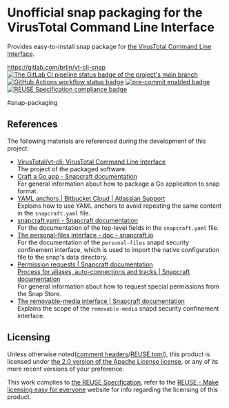 # Unofficial snap packaging for the VirusTotal Command Line Interface

Provides easy-to-install snap package for [the VirusTotal Command Line Interface](https://virustotal.github.io/vt-cli/).

<https://gitlab.com/brlin/vt-cli-snap>  
[![The GitLab CI pipeline status badge of the project's `main` branch](https://gitlab.com/brlin/vt-cli-snap/badges/main/pipeline.svg?ignore_skipped=true "Click here to check out the comprehensive status of the GitLab CI pipelines")](https://gitlab.com/brlin/vt-cli-snap/-/pipelines) [![GitHub Actions workflow status badge](https://github.com/brlin-tw/vt-cli-snap/actions/workflows/check-potential-problems.yml/badge.svg "GitHub Actions workflow status")](https://github.com/brlin-tw/vt-cli-snap/actions/workflows/check-potential-problems.yml) [![pre-commit enabled badge](https://img.shields.io/badge/pre--commit-enabled-brightgreen?logo=pre-commit&logoColor=white "This project uses pre-commit to check potential problems")](https://pre-commit.com/) [![REUSE Specification compliance badge](https://api.reuse.software/badge/gitlab.com/brlin/vt-cli-snap "This project complies to the REUSE specification to decrease software licensing costs")](https://api.reuse.software/info/gitlab.com/brlin/vt-cli-snap)

\#snap-packaging

## References

The following materials are referenced during the development of this project:

* [VirusTotal/vt-cli: VirusTotal Command Line Interface](https://github.com/VirusTotal/vt-cli)  
  The project of the packaged software.
* [Craft a Go app - Snapcraft documentation](https://documentation.ubuntu.com/snapcraft/stable/how-to/integrations/craft-a-go-app/)  
  For general information about how to package a Go application to snap format.
* [YAML anchors | Bitbucket Cloud | Atlassian Support](https://support.atlassian.com/bitbucket-cloud/docs/yaml-anchors/)  
  Explains how to use YAML anchors to avoid repeating the same content in the `snapcraft.yaml` file.
* [snapcraft.yaml - Snapcraft documentation](https://documentation.ubuntu.com/snapcraft/stable/reference/project-file/snapcraft-yaml/)  
  For the documentation of the top-level fields in the `snapcraft.yaml` file.
* [The personal-files interface - doc - snapcraft.io](https://forum.snapcraft.io/t/the-personal-files-interface/9357)  
  For the documentation of the `personal-files` snapd security confinement interface, which is used to import the native configuration file to the snap's data directory.
* [Permission requests | Snapcraft documentation](https://snapcraft.io/docs/permission-requests)  
  [Process for aliases, auto-connections and tracks | Snapcraft documentation](https://snapcraft.io/docs/process-for-aliases-auto-connections-and-tracks)  
  For general information about how to request special permissions from the Snap Store.
* [The removable-media interface | Snapcraft documentation](https://snapcraft.io/docs/removable-media-interface)  
  Explains the scope of the `removable-media` snapd security confinement interface.

## Licensing

Unless otherwise noted([comment headers](https://reuse.software/spec-3.3/#comment-headers)/[REUSE.toml](https://reuse.software/spec-3.3/#reusetoml)), this product is licensed under [the 2.0 version of the Apache License license](https://www.apache.org/licenses/LICENSE-2.0), or any of its more recent versions of your preference.

This work complies to [the REUSE Specification](https://reuse.software/spec/), refer to the [REUSE - Make licensing easy for everyone](https://reuse.software/) website for info regarding the licensing of this product.
